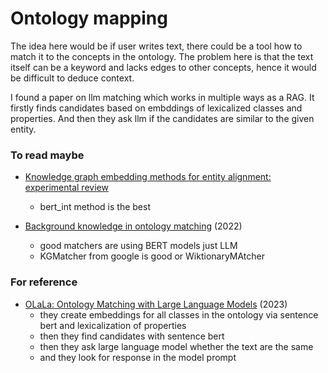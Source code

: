 # Ontology mapping

The idea here would be if user writes text, there could be a tool how to match it to the concepts in the ontology.
The problem here is that the text itself can be a keyword and lacks edges to other concepts, hence it would be difficult to deduce context.

I found a paper on llm matching which works in multiple ways as a RAG.
It firstly finds candidates based on embddings of lexicalized classes and properties.
And then they ask llm if the candidates are similar to the given entity.

### To read maybe

- [Knowledge graph embedding methods for entity alignment: experimental review](https://link.springer.com/article/10.1007/s10618-023-00941-9)
  - bert_int method is the best

- [Background knowledge in ontology matching](https://www.semantic-web-journal.net/content/background-knowledge-ontology-matching-survey-0) (2022)
  - good matchers are using BERT models just LLM
  - KGMatcher from google is good or WiktionaryMAtcher 

### For reference

- [OLaLa: Ontology Matching with Large Language Models](https://arxiv.org/abs/2311.03837) (2023)
  - they create embeddings for all classes in the ontology via sentence bert and lexicalization of properties
  - then they find candidates with sentence bert
  - then they ask large language model whether the text are the same
  - and they look for response in the model prompt
